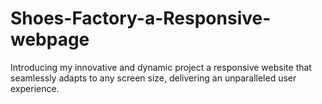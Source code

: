 # Shoes-Factory-a-Responsive-webpage
Introducing my  innovative and dynamic project a responsive website that seamlessly adapts to any screen size, delivering an unparalleled user experience.
